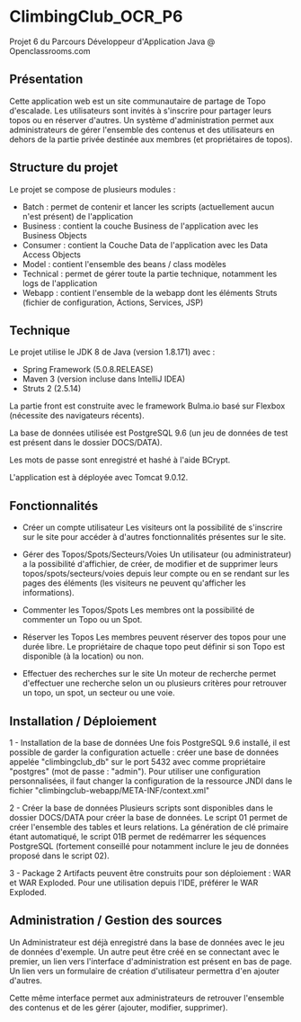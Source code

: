 # ClimbingClub_OCR_P6
Projet 6 du Parcours Développeur d'Application Java @ Openclassrooms.com

## Présentation
Cette application web est un site communautaire de partage de Topo d'escalade. Les utilisateurs sont invités à 
s'inscrire pour partager leurs topos ou en réserver d'autres. 
Un système d'administration permet aux administrateurs de gérer l'ensemble des contenus et des 
utilisateurs en dehors de la partie privée destinée aux membres (et propriétaires de topos).

## Structure du projet
Le projet se compose de plusieurs modules :
- Batch : permet de contenir et lancer les scripts (actuellement aucun n'est présent) de
l'application
- Business : contient la couche Business de l'application avec les Business Objects
- Consumer : contient la Couche Data de l'application avec les Data Access Objects
- Model : contient l'ensemble des beans / class modèles 
- Technical : permet de gérer toute la partie technique, notamment les logs de l'application
- Webapp : contient l'ensemble de la webapp dont les éléments Struts (fichier de configuration,
Actions, Services, JSP)

## Technique
Le projet utilise le JDK 8 de Java (version 1.8.171) avec :
- Spring Framework (5.0.8.RELEASE)
- Maven 3 (version incluse dans IntelliJ IDEA)
- Struts 2 (2.5.14)

La partie front est construite avec le framework Bulma.io basé sur Flexbox (nécessite des navigateurs 
récents).

La base de données utilisée est PostgreSQL 9.6 (un jeu de données de test est présent dans le
dossier DOCS/DATA).

Les mots de passe sont enregistré et hashé à l'aide BCrypt.

L'application est à déployée avec Tomcat 9.0.12.

## Fonctionnalités
- Créer un compte utilisateur
Les visiteurs ont la possibilité de s'inscrire sur le site pour accéder à d'autres 
fonctionnalités présentes sur le site. 

- Gérer des Topos/Spots/Secteurs/Voies 
Un utilisateur (ou administrateur) a la possibilité d'affichier, de créer, de modifier et de 
supprimer leurs topos/spots/secteurs/voies depuis leur compte ou en se rendant sur les pages 
des éléments (les visiteurs ne peuvent qu'afficher les informations).

- Commenter les Topos/Spots
Les membres ont la possibilité de commenter un Topo ou un Spot. 

- Réserver les Topos
Les membres peuvent réserver des topos pour une durée libre. Le propriétaire de chaque 
topo peut définir si son Topo est disponible (à la location) ou non.

- Effectuer des recherches sur le site
Un moteur de recherche permet d'effectuer une recherche selon un ou plusieurs critères 
pour retrouver un topo, un spot, un secteur ou une voie.


## Installation / Déploiement
1 - Installation de la base de données
Une fois PostgreSQL 9.6 installé, il est possible de garder la configuration actuelle :
créer une base de données appelée "climbingclub_db" sur le port 5432 avec comme propriétaire
"postgres" (mot de passe : "admin"). Pour utiliser une configuration personnalisées, 
il faut changer la configuration de la ressource JNDI dans le fichier 
"climbingclub-webapp/META-INF/context.xml"

2 - Créer la base de données
Plusieurs scripts sont disponibles dans le dossier DOCS/DATA pour créer la base de données. Le 
script 01 permet de créer l'ensemble des tables et leurs relations. La génération de clé 
primaire étant automatiqué, le script 01B permet de redémarrer les séquences PostgreSQL
(fortement conseillé pour notamment inclure le jeu de données proposé dans le script 02).

3 - Package
2 Artifacts peuvent être construits pour son déploiement : WAR et WAR Exploded. Pour 
une utilisation depuis l'IDE, préférer le WAR Exploded.

## Administration / Gestion des sources
Un Administrateur est déjà enregistré dans la base de données avec le jeu de données 
d'exemple. Un autre peut être créé en se connectant avec le premier, un lien vers 
l'interface d'administration est présent en bas de page. Un lien vers un formulaire de 
création d'utilisateur permettra d'en ajouter d'autres.

Cette même interface permet aux administrateurs de retrouver l'ensemble des contenus et de 
les gérer (ajouter, modifier, supprimer). 